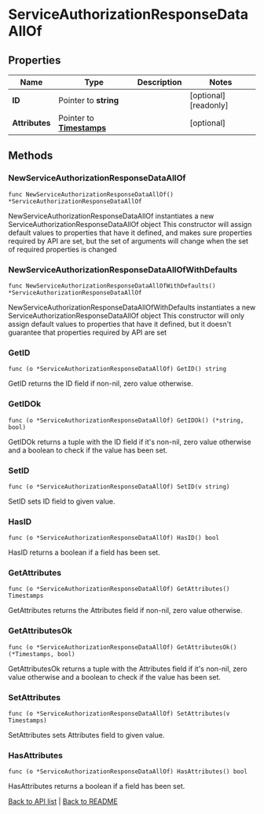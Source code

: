 # ServiceAuthorizationResponseDataAllOf

## Properties

Name | Type | Description | Notes
------------ | ------------- | ------------- | -------------
**ID** | Pointer to **string** |  | [optional] [readonly] 
**Attributes** | Pointer to [**Timestamps**](Timestamps.md) |  | [optional] 

## Methods

### NewServiceAuthorizationResponseDataAllOf

`func NewServiceAuthorizationResponseDataAllOf() *ServiceAuthorizationResponseDataAllOf`

NewServiceAuthorizationResponseDataAllOf instantiates a new ServiceAuthorizationResponseDataAllOf object
This constructor will assign default values to properties that have it defined,
and makes sure properties required by API are set, but the set of arguments
will change when the set of required properties is changed

### NewServiceAuthorizationResponseDataAllOfWithDefaults

`func NewServiceAuthorizationResponseDataAllOfWithDefaults() *ServiceAuthorizationResponseDataAllOf`

NewServiceAuthorizationResponseDataAllOfWithDefaults instantiates a new ServiceAuthorizationResponseDataAllOf object
This constructor will only assign default values to properties that have it defined,
but it doesn't guarantee that properties required by API are set

### GetID

`func (o *ServiceAuthorizationResponseDataAllOf) GetID() string`

GetID returns the ID field if non-nil, zero value otherwise.

### GetIDOk

`func (o *ServiceAuthorizationResponseDataAllOf) GetIDOk() (*string, bool)`

GetIDOk returns a tuple with the ID field if it's non-nil, zero value otherwise
and a boolean to check if the value has been set.

### SetID

`func (o *ServiceAuthorizationResponseDataAllOf) SetID(v string)`

SetID sets ID field to given value.

### HasID

`func (o *ServiceAuthorizationResponseDataAllOf) HasID() bool`

HasID returns a boolean if a field has been set.

### GetAttributes

`func (o *ServiceAuthorizationResponseDataAllOf) GetAttributes() Timestamps`

GetAttributes returns the Attributes field if non-nil, zero value otherwise.

### GetAttributesOk

`func (o *ServiceAuthorizationResponseDataAllOf) GetAttributesOk() (*Timestamps, bool)`

GetAttributesOk returns a tuple with the Attributes field if it's non-nil, zero value otherwise
and a boolean to check if the value has been set.

### SetAttributes

`func (o *ServiceAuthorizationResponseDataAllOf) SetAttributes(v Timestamps)`

SetAttributes sets Attributes field to given value.

### HasAttributes

`func (o *ServiceAuthorizationResponseDataAllOf) HasAttributes() bool`

HasAttributes returns a boolean if a field has been set.


[Back to API list](../README.md#documentation-for-api-endpoints) | [Back to README](../README.md)
